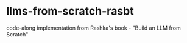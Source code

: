 # llms-from-scratch-rasbt
code-along implementation from Rashka's book - "Build an LLM from Scratch"
